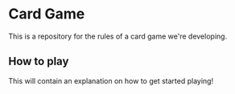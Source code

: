 # Card Game

This is a repository for the rules of a card game we're developing.

## How to play

This will contain an explanation on how to get started playing!